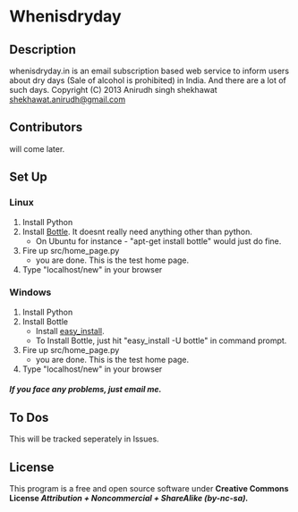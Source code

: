 # Whenisdryday

## Description
whenisdryday.in is an email subscription based web service to inform users 
about dry days (Sale of alcohol is prohibited) in India.
And there are a lot of such days.
Copyright (C) 2013  Anirudh singh shekhawat shekhawat.anirudh@gmail.com

## Contributors
will come later.

## Set Up
### Linux
1. Install Python
2. Install [Bottle](http://bottlepy.org). It doesnt really need anything other than python.
	* On Ubuntu for instance - "apt-get install bottle" would just do fine.
3. Fire up src/home_page.py
	* you are done. This is the test home page.
4. Type "localhost/new" in your browser

### Windows
1. Install Python
2. Install Bottle
	* Install [easy_install](https://pypi.python.org/pypi/setuptools#windows).
	* To Install Bottle, just hit "easy_install -U bottle" in command prompt.
3. Fire up src/home_page.py
	* you are done. This is the test home page.
4. Type "localhost/new" in your browser

##### If you face any problems, just email me.

## To Dos
This will be tracked seperately in Issues.

## License
This program is a free and open source software under **Creative Commons License _Attribution + Noncommercial + ShareAlike (by-nc-sa)._**
